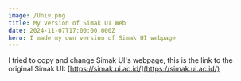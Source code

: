 ```yaml
---
image: /Univ.png
title: My Version of Simak UI Web
date: 2024-11-07T17:00:00.000Z
hero: I made my own version of Simak UI webpage
---
```


I tried to copy and change Simak UI's webpage, this is the link to the original Simak UI: [https://simak.ui.ac.id/](https://simak.ui.ac.id/)

